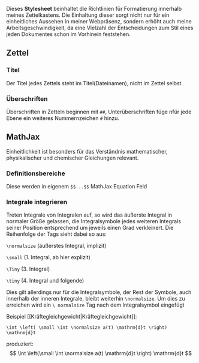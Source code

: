 Dieses **Stylesheet** beinhaltet die Richtlinien für Formatierung innerhalb meines Zettelkastens.
Die Einhaltung dieser sorgt nicht nur für ein einheitliches Aussehen in meiner Webpräsenz, sondern erhöht auch meine Arbeitsgeschwindigkeit, da eine Vielzahl der Entscheidungen zum Stil eines jeden Dokumentes schon im Vorhinein feststehen.

## Zettel

### Titel

Der Titel jedes Zettels steht im Titel(Dateinamen), nicht im Zettel selbst

### Überschriften

Überschriften in Zetteln beginnen mit `##`, Unterüberschriften füge nfür jede Ebene ein weiteres Nummernzeichen `#` hinzu.

## MathJax

Einheitlichkeit ist besonders für das Verständnis mathematischer, physikalischer und chemischer Gleichungen relevant.

### Definitionsbereiche

Diese werden in eigenem ``$$...$$`` MathJax Equation Feld

### Integrale integrieren

Treten Integrale von Integralen auf, so wird das äußerste Integral in normaler Größe gelassen, die Integralsymbole jedes weiteren Integrals seiner Position entsprechend um jeweils einen Grad verkleinert. Die Reihenfolge der Tags sieht dabei so aus:

`\normalsize` (äußerstes Integral, implizit)

`\small` (1. Integral, ab hier explizit)

`\Tiny` (3. Integral)

`\tiny` (4. Integral und folgende)

Dies gilt allerdings nur für die Integralsymbole, der Rest der Symbole, auch innerhalb der inneren Integrale, bleibt weiterhin `\normalsize`. Um dies zu erreichen wird ein `\ normalsize` Tag nach dem Integralsymbol eingefügt

Beispiel [[Kräftegleichgewicht|Kräftegleichgewicht]]:

```MathJax
\int \left( \small \int \normalsize a(t) \mathrm{d}t \right) \mathrm{d}t
```

produziert:
$$
\int \left(\small \int \normalsize a(t) \mathrm{d}t \right) \mathrm{d}t
$$